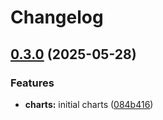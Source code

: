 # Changelog

## [0.3.0](https://github.com/dom-lc/poc-release-please/compare/reflector-v0.2.0...reflector-v0.3.0) (2025-05-28)


### Features

* **charts:** initial charts ([084b416](https://github.com/dom-lc/poc-release-please/commit/084b416b96fbc1c3c79fa31abbc25fd7e7e45a69))


